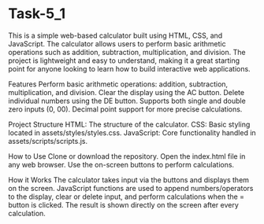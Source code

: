 # Task-5_1
This is a simple web-based calculator built using HTML, CSS, and JavaScript. The calculator allows users to perform basic arithmetic operations such as addition, subtraction, multiplication, and division. The project is lightweight and easy to understand, making it a great starting point for anyone looking to learn how to build interactive web applications.

Features
Perform basic arithmetic operations: addition, subtraction, multiplication, and division.
Clear the display using the AC button.
Delete individual numbers using the DE button.
Supports both single and double zero inputs (0, 00).
Decimal point support for more precise calculations.

Project Structure
HTML: The structure of the calculator.
CSS: Basic styling located in assets/styles/styles.css.
JavaScript: Core functionality handled in assets/scripts/scripts.js.

How to Use
Clone or download the repository.
Open the index.html file in any web browser.
Use the on-screen buttons to perform calculations.

How it Works
The calculator takes input via the buttons and displays them on the screen.
JavaScript functions are used to append numbers/operators to the display, clear or delete input, and perform calculations when the = button is clicked.
The result is shown directly on the screen after every calculation.

